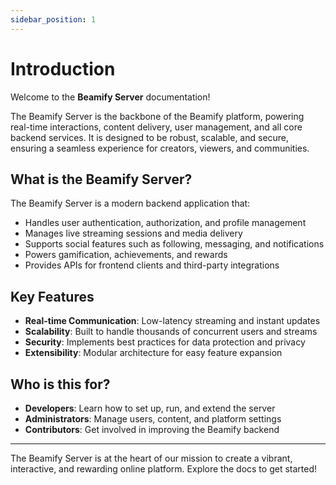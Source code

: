 ```yaml
---
sidebar_position: 1
---
```


# Introduction

Welcome to the **Beamify Server** documentation!

The Beamify Server is the backbone of the Beamify platform, powering real-time interactions, content delivery, user management, and all core backend services. It is designed to be robust, scalable, and secure, ensuring a seamless experience for creators, viewers, and communities.

## What is the Beamify Server?
The Beamify Server is a modern backend application that:
- Handles user authentication, authorization, and profile management
- Manages live streaming sessions and media delivery
- Supports social features such as following, messaging, and notifications
- Powers gamification, achievements, and rewards
- Provides APIs for frontend clients and third-party integrations

## Key Features
- **Real-time Communication**: Low-latency streaming and instant updates
- **Scalability**: Built to handle thousands of concurrent users and streams
- **Security**: Implements best practices for data protection and privacy
- **Extensibility**: Modular architecture for easy feature expansion

## Who is this for?
- **Developers**: Learn how to set up, run, and extend the server
- **Administrators**: Manage users, content, and platform settings
- **Contributors**: Get involved in improving the Beamify backend

---

The Beamify Server is at the heart of our mission to create a vibrant, interactive, and rewarding online platform. Explore the docs to get started!
